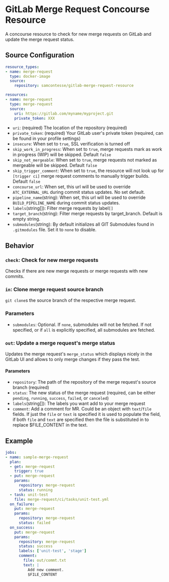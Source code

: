 # GitLab Merge Request Concourse Resource

A concourse resource to check for new merge requests on GitLab and update the merge request status.

## Source Configuration

```yaml
resource_types:
- name: merge-request
  type: docker-image
  source:
    repository: samcontesse/gitlab-merge-request-resource

resources:
- name: merge-request
  type: merge-request
  source:
    uri: https://gitlab.com/myname/myproject.git
    private_token: XXX
```

* `uri`: (required) The location of the repository (required)
* `private_token`: (required) Your GitLab user's private token (required, can be found in your profile settings)
* `insecure`: When set to `true`, SSL verification is turned off
* `skip_work_in_progress`: When set to `true`, merge requests mark as work in progress (WIP) will be skipped. Default `false`
* `skip_not_mergeable`: When set to `true`, merge requests not marked as mergeable will be skipped. Default `false`
* `skip_trigger_comment`: When set to `true`, the resource will not look up for `[trigger ci]` merge request comments to manually trigger builds. Default `false`
* `concourse_url`: When set, this url will be used to override `ATC_EXTERNAL_URL` during commit status updates. No set default.
* `pipeline_name`(string): When set, this url will be used to override `BUILD_PIPELINE_NAME` during commit status updates.
* `labels`(string[]): Filter merge requests by label`[]`
* `target_branch`(string): Filter merge requests by target_branch. Default is empty string.
* `submodules`(string): By default initializes all GIT Submodules found in `.gitmodules` file. Set it to `none` to disable.

## Behavior

### `check`: Check for new merge requests

Checks if there are new merge requests or merge requests with new commits.

### `in`: Clone merge request source branch

`git clone`s the source branch of the respective merge request.

### Parameters

* `submodules`: Optional. If `none`, submodules will not be fetched. If not specified, or if `all` is explicitly specified, all submodules are fetched.

### `out`: Update a merge request's merge status

Updates the merge request's `merge_status` which displays nicely in the GitLab UI and allows to only merge changes if they pass the test.

#### Parameters

* `repository`: The path of the repository of the merge request's source branch (required)
* `status`: The new status of the merge request (required, can be either `pending`, `running`, `success`, `failed`, or `canceled`)
* `labels`(string[]): The labels you want add to your merge request
* `comment`: Add a comment for MR. Could be an object with `text`/`file` fields. If just the `file` or `text` is specified it is used to populate the field, if both `file` and `text` are specified then the file is substituted in to replace $FILE_CONTENT in the text.

## Example

```yaml
jobs:
- name: sample-merge-request
  plan:
  - get: merge-request
    trigger: true
  - put: merge-request
    params:
      repository: merge-request
      status: running
  - task: unit-test
    file: merge-request/ci/tasks/unit-test.yml
  on_failure:
    put: merge-request
    params:
      repository: merge-request
      status: failed
  on_success:
    put: merge-request
    params:
      repository: merge-request
      status: success
      labels: ['unit-test', 'stage']
      comment:
        file: out/commt.txt
        text: |
          Add new comment.
          $FILE_CONTENT
```
